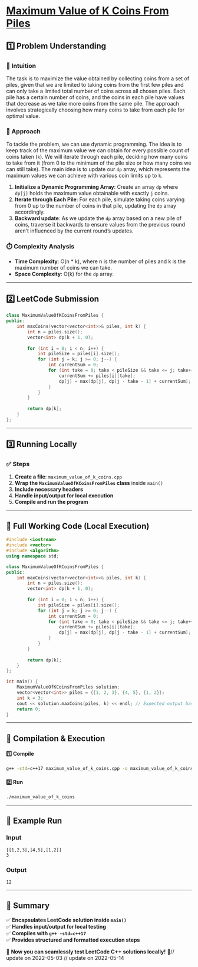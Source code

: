 # **[Maximum Value of K Coins From Piles](https://leetcode.com/problems/maximum-value-of-k-coins-from-piles/description/)**  

## **1️⃣ Problem Understanding**  
### **📌 Intuition**  
The task is to maximize the value obtained by collecting coins from a set of piles, given that we are limited to taking coins from the first few piles and can only take a limited total number of coins across all chosen piles. Each pile has a certain number of coins, and the coins in each pile have values that decrease as we take more coins from the same pile. The approach involves strategically choosing how many coins to take from each pile for optimal value.

### **🚀 Approach**  
To tackle the problem, we can use dynamic programming. The idea is to keep track of the maximum value we can obtain for every possible count of coins taken (`k`). We will iterate through each pile, deciding how many coins to take from it (from 0 to the minimum of the pile size or how many coins we can still take). The main idea is to update our `dp` array, which represents the maximum values we can achieve with various coin limits up to `k`.

1. **Initialize a Dynamic Programming Array**: Create an array `dp` where `dp[j]` holds the maximum value obtainable with exactly `j` coins.
2. **Iterate through Each Pile**: For each pile, simulate taking coins varying from 0 up to the number of coins in that pile, updating the `dp` array accordingly.
3. **Backward update**: As we update the `dp` array based on a new pile of coins, traverse it backwards to ensure values from the previous round aren’t influenced by the current round’s updates.

### **⏱️ Complexity Analysis**  
- **Time Complexity**: O(n * k), where n is the number of piles and k is the maximum number of coins we can take.  
- **Space Complexity**: O(k) for the `dp` array.  

---  

## **2️⃣ LeetCode Submission**  
```cpp
class MaximumValueOfKCoinsFromPiles {
public:
    int maxCoins(vector<vector<int>>& piles, int k) {
        int n = piles.size();
        vector<int> dp(k + 1, 0);
        
        for (int i = 0; i < n; i++) {
            int pileSize = piles[i].size();
            for (int j = k; j >= 0; j--) {
                int currentSum = 0;
                for (int take = 0; take < pileSize && take <= j; take++) {
                    currentSum += piles[i][take];
                    dp[j] = max(dp[j], dp[j - take - 1] + currentSum);
                }
            }
        }
        
        return dp[k];
    }
};
```  

---  

## **3️⃣ Running Locally**  
### **✅ Steps**  
1. **Create a file**: `maximum_value_of_k_coins.cpp`  
2. **Wrap the `MaximumValueOfKCoinsFromPiles` class** inside `main()`  
3. **Include necessary headers**  
4. **Handle input/output for local execution**  
5. **Compile and run the program**  

---  

## **📝 Full Working Code (Local Execution)**  
```cpp
#include <iostream>
#include <vector>
#include <algorithm>
using namespace std;

class MaximumValueOfKCoinsFromPiles {
public:
    int maxCoins(vector<vector<int>>& piles, int k) {
        int n = piles.size();
        vector<int> dp(k + 1, 0);
        
        for (int i = 0; i < n; i++) {
            int pileSize = piles[i].size();
            for (int j = k; j >= 0; j--) {
                int currentSum = 0;
                for (int take = 0; take < pileSize && take <= j; take++) {
                    currentSum += piles[i][take];
                    dp[j] = max(dp[j], dp[j - take - 1] + currentSum);
                }
            }
        }
        
        return dp[k];
    }
};

int main() {
    MaximumValueOfKCoinsFromPiles solution;
    vector<vector<int>> piles = {{1, 2, 3}, {4, 5}, {1, 2}};
    int k = 3;
    cout << solution.maxCoins(piles, k) << endl; // Expected output based on input
    return 0;
}
```  

---  

## **🔧 Compilation & Execution**  
#### **1️⃣ Compile**  
```bash
g++ -std=c++17 maximum_value_of_k_coins.cpp -o maximum_value_of_k_coins
```  

#### **2️⃣ Run**  
```bash
./maximum_value_of_k_coins
```  

---  

## **🎯 Example Run**  
### **Input**  
```
[[1,2,3],[4,5],[1,2]]
3
```  
### **Output**  
```
12
```  

---  

## **📌 Summary**  
✅ **Encapsulates LeetCode solution inside `main()`**  
✅ **Handles input/output for local testing**  
✅ **Compiles with `g++ -std=c++17`**  
✅ **Provides structured and formatted execution steps**  

🚀 **Now you can seamlessly test LeetCode C++ solutions locally!** 🚀// update on 2022-05-03
// update on 2022-05-14
